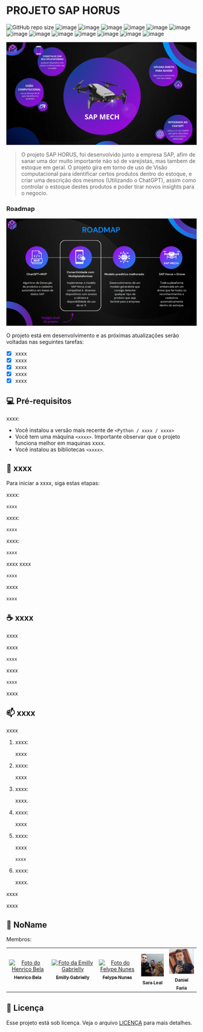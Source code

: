 # PROJETO SAP HORUS

![GitHub repo size](https://img.shields.io/github/repo-size/iuricode/README-template?style=for-the-badge)
![image](https://img.shields.io/badge/Python-3776AB?style=for-the-badge&logo=python&logoColor=white)
![image](https://img.shields.io/badge/CSS3-1572B6?style=for-the-badge&logo=css3&logoColor=white)
![image](https://img.shields.io/badge/chatGPT-74aa9c?style=for-the-badge&logo=openai&logoColor=white)
![image](https://img.shields.io/badge/SAP-0FAAFF?style=for-the-badge&logo=sap&logoColor=white)
![image](https://img.shields.io/badge/MongoDB-%234ea94b.svg?style=for-the-badge&logo=mongodb&logoColor=white)
![image](https://img.shields.io/badge/opencv-%23white.svg?style=for-the-badge&logo=opencv&logoColor=white)
![image](https://img.shields.io/badge/Keras-%23D00000.svg?style=for-the-badge&logo=Keras&logoColor=white)
![image](https://img.shields.io/badge/numpy-%23013243.svg?style=for-the-badge&logo=numpy&logoColor=white)
![image](https://img.shields.io/badge/pandas-%23150458.svg?style=for-the-badge&logo=pandas&logoColor=white)
![image](https://img.shields.io/badge/scikit--learn-%23F7931E.svg?style=for-the-badge&logo=scikit-learn&logoColor=white)
![image](https://img.shields.io/badge/TensorFlow-%23FF6F00.svg?style=for-the-badge&logo=TensorFlow&logoColor=white)
![image](https://img.shields.io/badge/Microsoft_Excel-217346?style=for-the-badge&logo=microsoft-excel&logoColor=white)
![image](https://img.shields.io/badge/Streamlit-FF4B4B?style=for-the-badge&logo=Streamlit&logoColor=white)

<img src="imgs/imagem.png" alt="SAP Horus">

> O projeto SAP HORUS, foi desenvolvido junto a empresa SAP, afim de sanar uma dor muito importante não só de varejistas, mas tambem de estoque em geral. O projeto gira em torno de uso de Visão computacional para identificar certos produtos dentro do estoque, e criar uma descrição dos mesmos (Utilizando o ChatGPT), assim como controlar o estoque destes produtos e poder tirar novos insights para o negocio. 

### Roadmap

<img src="imgs/roadmap.png" alt="roadmap">

O projeto está em desenvolvimento e as próximas atualizações serão voltadas nas seguintes tarefas:

- [x] xxxx
- [x] xxxx
- [x] xxxx
- [x] xxxx
- [x] xxxx

## 💻 Pré-requisitos

xxxx:

* Você instalou a versão mais recente de `<Python / xxxx / xxxx>`
* Você tem uma máquina `<xxxx>`. Importante observar que o projeto funciona melhor em maquinas xxxx.
* Você instalou as bibliotecas `<xxxx>`.

## 🚀 xxxx

Para iniciar a xxxx, siga estas etapas:

xxxx:
```
xxxx
```

xxxx:
```
xxxx
```

xxxx:
```
xxxx
```

xxxx
xxxx

```
xxxx
```

xxxx
```
xxxx
```



## ☕ xxxx

xxxx

xxxx
```
xxxx
```

xxxx
```
xxxx
```

xxxx

## 📫 xxxx

xxxx

1. xxxx:

    xxxx


2. xxxx:

    xxxx


3. xxxx: 

    xxxx.


4. xxxx:

    xxxx


5. xxxx:

    xxxx
    ```
    xxxx

    ```


6. xxxx:

    xxxx.


xxxx

xxxx



## 🤝 NoName

Membros:

<table>
  <tr>
    <td align="center">
      <a href="#">
        <img src="https://avatars.githubusercontent.com/u/69468384?s=400&u=345cc4cd7eb2af9d149ebdbdfd4b05bb115c17e2&v=4" width="100px;" alt="Foto do Henrico Bela"/><br>
        <sub>
          <b>Henrico Bela</b>
        </sub>
      </a>
    </td>
    <td align="center">
      <a href="#">
        <img src="https://avatars.githubusercontent.com/u/104632698?v=4" width="100px;" alt="Foto da Emilly Gabrielly"/><br>
        <sub>
          <b>Emilly Gabrielly</b>
        </sub>
      </a>
    </td>
    <td align="center">
      <a href="#">
        <img src="https://avatars.githubusercontent.com/u/101263522?v=4" width="100px;" alt="Foto do Felype Nunes"/><br>
        <sub>
          <b>Felype Nunes</b>
        </sub>
      </a>
    </td>
    <td align="center">
      <a href="#">
        <img src="imgs/sara.jpg" width="100px;" alt="Foto da Sara Leal"/><br>
        <sub>
          <b>Sara Leal</b>
        </sub>
      </a>
    </td>
    <td align="center">
      <a href="#">
        <img src="imgs/dani.jpg" width="100px;" alt="Foto do Daniel Faria"/><br>
        <sub>
          <b>Daniel Faria</b>
        </sub>
      </a>
    </td>
  </tr>
</table>

## 📝 Licença

Esse projeto está sob licença. Veja o arquivo [LICENÇA](LICENSE.md) para mais detalhes.